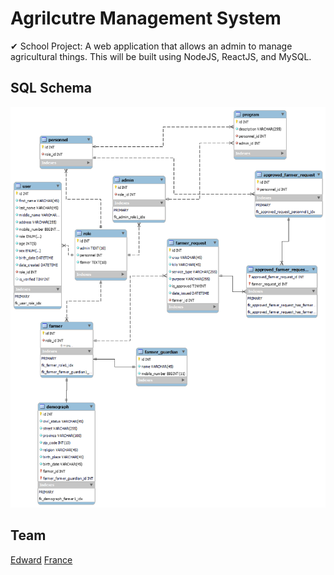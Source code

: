 # Agrilcutre Management System

✔ School Project: A web application that allows an admin to manage agricultural things. This will be built using NodeJS, ReactJS, and MySQL.

## SQL Schema

![SQL Schema](./screenshots/schema.png)

## Team

[Edward](https://github.com/wardvisual)
[France](https://github.com/france-stack007)
